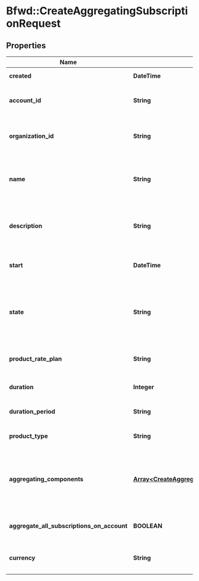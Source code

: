 # Bfwd::CreateAggregatingSubscriptionRequest

## Properties
Name | Type | Description | Notes
------------ | ------------- | ------------- | -------------
**created** | **DateTime** | { \&quot;description\&quot; : \&quot;The UTC DateTime when the object was created.\&quot;, \&quot;verbs\&quot;:[] } | [optional] 
**account_id** | **String** | {\&quot;description\&quot;:\&quot;ID of the BillForward Account who will own this aggregating subscription. You should ensure beforehand that the customer has had a BillForward Account created for them.\&quot;,\&quot;verbs\&quot;:[\&quot;POST\&quot;]} | 
**organization_id** | **String** | {\&quot;default\&quot;:\&quot;(Auto-populated using your authentication credentials)\&quot;,\&quot;description\&quot;:\&quot;ID of the BillForward Organization within which the requested Subscription should be created. If omitted, this will be auto-populated using your authentication credentials.\&quot;,\&quot;verbs\&quot;:[\&quot;POST\&quot;]} | [optional] 
**name** | **String** | {\&quot;default\&quot;:\&quot;(Subscription will be named after the rate plan to which the subscription subscribes)\&quot;,\&quot;description\&quot;:\&quot;Name of the created subscription. This is primarily for your benefit &amp;mdash; for example, to enable you to identify subscriptions at a glance in the BillForward web interface (e.g. &#39;BusinessCorp subscriptions, care of Mr Business (mr@busy.com)&#39;).\&quot;,\&quot;verbs\&quot;:[\&quot;POST\&quot;]} | [optional] 
**description** | **String** | {\&quot;default\&quot;:\&quot;(null)\&quot;,\&quot;description\&quot;:\&quot;Description of the created subscription. This is primarily for your benefit &amp;mdash; for example, you could write here the mechanism through which you obtained this customer. (e.g. &#39;Business signed up using BUSYGUYS coupon, at management trade show&#39;).\&quot;,\&quot;verbs\&quot;:[\&quot;POST\&quot;]} | [optional] 
**start** | **DateTime** | {\&quot;default\&quot;:\&quot;(ServerNow upon receiving request)\&quot;,\&quot;description\&quot;:\&quot;ISO 8601 UTC DateTime (e.g. 2015-06-16T11:58:41Z) describing the date at which the subscription should enter its first service period.\&quot;,\&quot;verbs\&quot;:[\&quot;POST\&quot;]} | [optional] 
**state** | **String** | {\&quot;default\&quot;:\&quot;Provisioned\&quot;,\&quot;description\&quot;:\&quot;The state in which the created subscription will begin.&lt;br&gt;&lt;span class&#x3D;\\\&quot;label label-default\\\&quot;&gt;Provisioned&lt;/span&gt; &amp;mdash; The subscription will wait (without raising any invoices or beginning its service) until explicit action is taken to change its state.&lt;br&gt;&lt;span class&#x3D;\\\&quot;label label-default\\\&quot;&gt;AwaitingPayment&lt;/span&gt; &amp;mdash; The subscription is activated. After &#x60;start&#x60; time is surpassed, it will begin service and raise its first invoice.\&quot;,\&quot;verbs\&quot;:[\&quot;POST\&quot;]} | [optional] 
**product_rate_plan** | **String** | {\&quot;description\&quot;:\&quot;ID of the rate plan to which the subscription will be subscribing. If omitted: it will be assumed you wish to create a new rate plan as part of this request &amp;mdash; this subscription will subscribe to that newly-created rate plan.\&quot;,\&quot;verbs\&quot;:[\&quot;POST\&quot;]} | [optional] 
**duration** | **Integer** | {\&quot;description\&quot;:\&quot;[Required if and only if &#x60;productRatePlan&#x60; is omitted] Number of length-measures which constitute the rate plan&#39;s period.\&quot;,\&quot;verbs\&quot;:[\&quot;POST\&quot;]} | [optional] 
**duration_period** | **String** | {\&quot;description\&quot;:\&quot;[Required if and only if &#x60;productRatePlan&#x60; is omitted] Measure describing the magnitude of the rate plan&#39;s period.\&quot;,\&quot;verbs\&quot;:[\&quot;POST\&quot;]} | [optional] 
**product_type** | **String** | {\&quot;description\&quot;:\&quot;[Required if and only if &#x60;productRatePlan&#x60; is omitted] The frequency of the rate plan &amp;mdash; either recurring or non-recurring.\&quot;,\&quot;verbs\&quot;:[\&quot;POST\&quot;]} | [optional] 
**aggregating_components** | [**Array&lt;CreateAggregatingComponentRequest&gt;**](CreateAggregatingComponentRequest.md) | {\&quot;default\&quot;:\&quot;(empty list)\&quot;,\&quot;description\&quot;:\&quot;[Required if and only if &#x60;productRatePlan&#x60; is omitted] List of components whose prices should be recalculated upon invoice aggregation. For example: two subscriptions&#39; individual consumptions may neither of them be large enough to achieve bulk buy discounts. When aggregated, though, the same two subscriptions&#39; consumption may add up to a quantity which does merit a bulk buy discount within your tiering system.\&quot;,\&quot;verbs\&quot;:[\&quot;POST\&quot;]} | [optional] 
**aggregate_all_subscriptions_on_account** | **BOOLEAN** | {\&quot;default\&quot;:false,\&quot;description\&quot;:\&quot;Whether this &#39;aggregating subscription&#39; should collect charges (starting now) from all other subscriptions (current and future) belonging to this BillForward Account.\&quot;,\&quot;verbs\&quot;:[\&quot;POST\&quot;]} | [optional] [default to false]
**currency** | **String** | {\&quot;description\&quot;:\&quot;[Required if and only if &#x60;productRatePlan&#x60; is omitted] The currency of the product-rate-plan &amp;mdash; as specified by a three-character ISO 4217 currency code (i.e. USD).\&quot;,\&quot;verbs\&quot;:[\&quot;POST\&quot;]} | 


